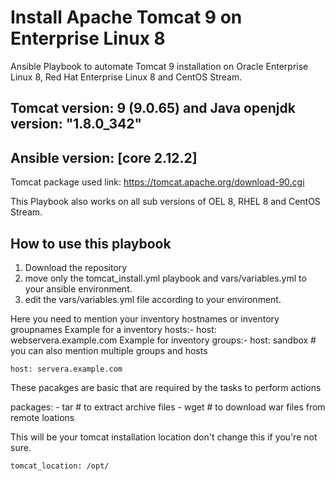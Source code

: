 # Install Apache Tomcat 9 on Enterprise Linux 8

Ansible Playbook to automate Tomcat 9 installation on Oracle Enterprise Linux 8, Red Hat Enterprise Linux 8 and CentOS Stream.

## Tomcat version: 9 (9.0.65) and Java openjdk version: "1.8.0_342"
## Ansible version: [core 2.12.2]

Tomcat package used link: https://tomcat.apache.org/download-90.cgi

This Playbook also works on all sub versions of OEL 8, RHEL 8 and CentOS Stream.

## How to use this playbook
1. Download the repository
2. move only the tomcat_install.yml playbook and vars/variables.yml to your ansible environment.
3. edit the vars/variables.yml file according to your environment.

  Here you need to mention your inventory hostnames or inventory groupnames
  Example for a inventory hosts:- host: webservera.example.com
  Example for inventory groups:- host: sandbox # you can also mention multiple groups and hosts
   
    host: servera.example.com
    
  These pacakges are basic that are required by the tasks to perform actions
   
   packages:
     - tar # to extract archive files
     - wget # to download war files from remote loations
      
   This will be your tomcat installation location don't change this if you're not sure.
   
    tomcat_location: /opt/
